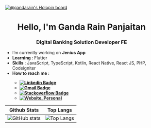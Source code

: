 [![@gandarain's Holopin board](https://holopin.io/api/user/board?user=gandarain)](https://holopin.io/@gandarain)

<h1 align="center"> Hello, I'm Ganda Rain Panjaitan</h1>
<h3 align="center">Digital Banking Solution Developer FE</h3>

<div align="left">
  
  - I’m currently working on <b>Jenius App</b>
  - <b>Learning</b> : Flutter
  - <b>Skills</b> : JavaScript, TypeScript, Kotlin, React Native, React JS, PHP, Codeigniter
  - <b>How to reach me<b/> :
    - [![Linkedin Badge](https://img.shields.io/badge/-LinkedIn-blue?style=flat-square&logo=Linkedin&logoColor=white&link=)](https://www.linkedin.com/in/ganda-rain-panjaitan-49aa18162/)
    - [![Gmail Badge](https://img.shields.io/badge/-Gmail-c14438?style=flat-square&logo=Gmail&logoColor=white&link=mailto:shuklaraghav321.com)](mailto:gandarainpanjaitan@gmail.com)
    - [![Stackoverflow Badge](https://img.shields.io/badge/-Stackoverflow-orange?style=flat-square&logo=Stackoverflow&logoColor=white&link=)](https://stackoverflow.com/users/11513854/ganda-rain-panjaitan)
    - [![Website_Personal](https://img.shields.io/website-up-down-green-red/http/shields.io.svg)](https://www.gandarainpanjaitan.com)

</div>

<div align="center">

Github Stats | Top Langs
:---: | :---:
![GitHub stats](https://github-readme-stats.vercel.app/api?username=gandarain&show_icons=true&theme=tokyonight) | ![Top Langs](https://github-readme-stats.vercel.app/api/top-langs/?username=gandarain&theme=tokyonight&layout=compact&hide=html,php,hack,css,TeX)

</div>
